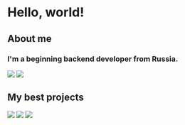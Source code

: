 # Hello, world!
## About me
### I'm a beginning backend developer from Russia.
![](https://github-readme-stats.vercel.app/api?username=gregory-coder&show_icons=true&theme=discord_old_blurple&line_height=33.7)
![](https://github-readme-stats.vercel.app/api/top-langs/?username=gregory-coder&hide=css,html&theme=discord_old_blurple)
## My best projects
[![](https://github-readme-stats.vercel.app/api/pin/?username=gregory-coder&repo=quadratic-equation-solver&theme=discord_old_blurple&description_lines_count=1)](https://github.com/Gregory-coder/quadratic-equation-solver)
[![](https://github-readme-stats.vercel.app/api/pin/?username=gregory-coder&repo=clothes_Bot&theme=discord_old_blurple&description_lines_count=1)](https://github.com/Gregory-coder/clothes_Bot)
[![](https://github-readme-stats.vercel.app/api/pin/?username=garlic-toasts&repo=webauthn-frontend&theme=discord_old_blurple&description_lines_count=1)](https://github.com/Garlic-Toasts/webauthn-frontend/)
